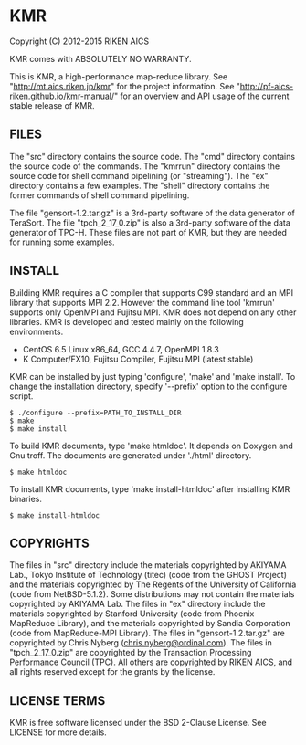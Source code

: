 KMR
===

Copyright (C) 2012-2015 RIKEN AICS

KMR comes with ABSOLUTELY NO WARRANTY.

This is KMR, a high-performance map-reduce library.  See
"http://mt.aics.riken.jp/kmr" for the project information.  See
"http://pf-aics-riken.github.io/kmr-manual/" for an overview and
API usage of the current stable release of KMR.

FILES
-----

The "src" directory contains the source code.  The "cmd" directory
contains the source code of the commands.  The "kmrrun" directory
contains the source code for shell command pipelining (or
"streaming").  The "ex" directory contains a few examples.
The "shell" directory contains the former commands of shell command
pipelining.

The file "gensort-1.2.tar.gz" is a 3rd-party software of the data
generator of TeraSort.  The file "tpch_2_17_0.zip" is also a 3rd-party
software of the data generator of TPC-H.  These files are not part of
KMR, but they are needed for running some examples.

INSTALL
-------

Building KMR requires a C compiler that supports C99 standard and an
MPI library that supports MPI 2.2.  However the command line tool
'kmrrun' supports only OpenMPI and Fujitsu MPI.  KMR does not depend
on any other libraries.  KMR is developed and tested mainly on the
following environments.

* CentOS 6.5 Linux x86_64, GCC 4.4.7, OpenMPI 1.8.3
* K Computer/FX10, Fujitsu Compiler, Fujitsu MPI (latest stable)

KMR can be installed by just typing 'configure', 'make' and
'make install'.  To change the installation directory, specify
'--prefix' option to the configure script.

    $ ./configure --prefix=PATH_TO_INSTALL_DIR
    $ make
    $ make install

To build KMR documents, type 'make htmldoc'. It depends on Doxygen and
Gnu troff.  The documents are generated under './html' directory.

    $ make htmldoc

To install KMR documents, type 'make install-htmldoc' after installing
KMR binaries.

    $ make install-htmldoc

COPYRIGHTS
----------

The files in "src" directory include the materials copyrighted by
AKIYAMA Lab., Tokyo Institute of Technology (titec) (code from the
GHOST Project) and the materials copyrighted by The Regents of the
University of California (code from NetBSD-5.1.2).  Some distributions
may not contain the materials copyrighted by AKIYAMA Lab.  The files
in "ex" directory include the materials copyrighted by Stanford
University (code from Phoenix MapReduce Library), and the materials
copyrighted by Sandia Corporation (code from MapReduce-MPI Library).
The files in "gensort-1.2.tar.gz" are copyrighted by Chris Nyberg
(chris.nyberg@ordinal.com).  The files in "tpch_2_17_0.zip" are
copyrighted by the Transaction Processing Performance Council (TPC).
All others are copyrighted by RIKEN AICS, and all rights reserved
except for the grants by the license.

LICENSE TERMS
-------------

KMR is free software licensed under the BSD 2-Clause License.  See
LICENSE for more details.
